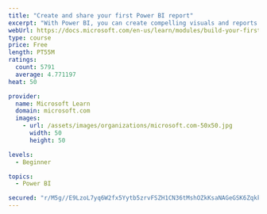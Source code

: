 ```yaml
---
title: "Create and share your first Power BI report"
excerpt: "With Power BI, you can create compelling visuals and reports. In this module, you learn how to use Power BI Desktop to connect to data, build visuals, and create a report that you can share with others in your organization. You then learn how to publish the report to the Power BI service, so that others can see your insights and benefit from your work."
webUrl: https://docs.microsoft.com/en-us/learn/modules/build-your-first-power-bi-report/
type: course
price: Free
length: PT55M
ratings:
  count: 5791
  average: 4.771197
heat: 50

provider:
  name: Microsoft Learn
  domain: microsoft.com
  images:
    - url: /assets/images/organizations/microsoft.com-50x50.jpg
      width: 50
      height: 50

levels:
  - Beginner

topics:
  - Power BI

secured: "r/M5g//E9LzoL7yq6W2fx5Yytb5zrvFSZH1CN36tMshOZkKsaNAGeGSK6ZqkkqajQJZyBxO+7As86464CTmGvlceRs3FSJ/wtiFp9NEkTJSEJOjOiynPR/hnIvMdYvd5mQdF8ane96JNSaMZ81IB5xvH2KzdlTOM5QOM4EU0WezhnhfHEl1iX9RrMGkeP8ERoOFruExREVsEM5yJXn2xU1c0kjdmx8kIjk/QkCqjzOnp+PCtFT3FyynA9aKfRpRAXh9rQrdwndrNbBQiYFAssk360Sf1DmJGsCNMJ0owvIhPv0gjjhqlhgZ4XWNd8okpvBXabvQz28XBK0nOWHxBFbRfz6w6w9aCe0QCAFu8sC+KVvss2NArxm5/IEhKk6R6R7SkoTy/RVTK4WuqN3tGzNPa8EHtH4HtC+L/60vh9hw=;rzk2u9wMWGA3t090NNu6Tg=="
---
```


